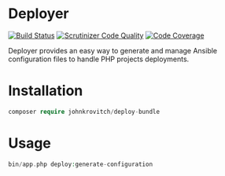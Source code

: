 # Deployer
[![Build Status](https://travis-ci.org/johnkrovitch/deployer-bundle.svg?branch=master)](https://travis-ci.org/johnkrovitch/deployer-bundle)
[![Scrutinizer Code Quality](https://scrutinizer-ci.com/g/johnkrovitch/deployer-bundle/badges/quality-score.png?b=master)](https://scrutinizer-ci.com/g/johnkrovitch/deployer-bundle/?branch=master)
[![Code Coverage](https://scrutinizer-ci.com/g/johnkrovitch/deployer-bundle/badges/coverage.png?b=master)](https://scrutinizer-ci.com/g/johnkrovitch/deployer-bundle/?branch=master)

Deployer provides an easy way to generate and manage Ansible configuration files to handle PHP projects deployments.


# Installation
```php
composer require johnkrovitch/deploy-bundle
```

# Usage
```php
bin/app.php deploy:generate-configuration
```
